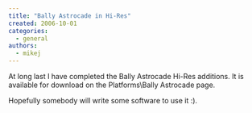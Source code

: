 ```yaml
---
title: "Bally Astrocade in Hi-Res"
created: 2006-10-01
categories: 
  - general
authors: 
  - mikej
---
```


At long last I have completed the Bally Astrocade Hi-Res additions. It is available for download on the Platforms\\Bally Astrocade page.

Hopefully somebody will write some software to use it :).
